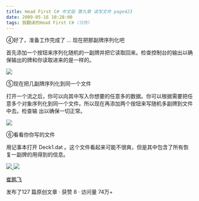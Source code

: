 ```yaml
---
title: Head First C# 中文版 第九章 读写文件 page423
date: 2009-05-16 10:28:00
tags: 我翻译的Head First C#（习作）
---
```

④好了，准备工作完成了  ...  现在把那副牌序列化吧

  

首先添加一个按钮来序列化随机的一副牌并把它读取回来。检查控制台的输出以确保输出的牌和你读取进来的是一样的。

  

![](https://p-blog.csdn.net/images/p_blog_csdn_net/cuipengfei1/EntryImages/20090516/2009-05-16_10-08-10.jpg)

⑤现在把几副牌序列化到同一个文件

  

打开一个流之后，你可以向其中写入你想要的任意多的数据。你可以根据需要把任意多个对象序列化到同一个文件。所以现在再添加两个按钮来写随机多副牌到文件中去。检查输
出以确保一切正常。

  

![](https://p-blog.csdn.net/images/p_blog_csdn_net/cuipengfei1/EntryImages/20090516/2009-05-16_10-16-35.jpg)

⑥看看你你写的文件

  

用记事本打开  Deck1.dat  。这个文件看起来可能不很爽，但是其中包含了所有恢复一副牌的用得到的信息。



[ ![](https://profile.csdnimg.cn/5/2/5/3_cuipengfei1)
![](https://g.csdnimg.cn/static/user-reg-year/1x/11.png)
](https://blog.csdn.net/cuipengfei1)

[ 崔鹏飞 ](https://blog.csdn.net/cuipengfei1)

发布了127 篇原创文章  ·  获赞 8  ·  访问量 74万+

